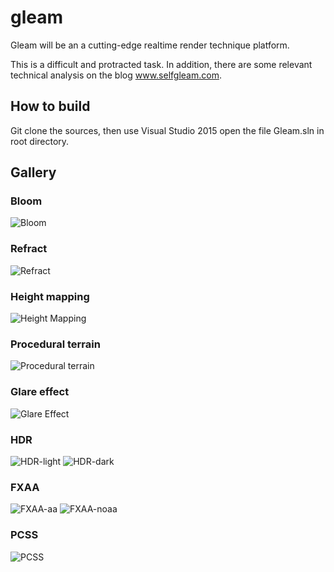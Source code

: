 # gleam

Gleam will be an a cutting-edge realtime render technique platform.

This is a difficult and protracted task. In addition, there are some relevant technical analysis on the blog www.selfgleam.com.

## How to build
Git clone the sources, then use Visual Studio 2015 open the file Gleam.sln in root directory.

## Gallery

### Bloom
![Bloom](http://gleam-1255489689.cosbj.myqcloud.com/wp-content/uploads/2018/08/bloom.png)

### Refract
![Refract](http://gleam-1255489689.cosbj.myqcloud.com/wp-content/uploads/2018/08/refract.png)

### Height mapping
![Height Mapping](http://gleam-1255489689.cosbj.myqcloud.com/wp-content/uploads/2018/08/height-mapping.png)

### Procedural terrain
![Procedural terrain](http://gleam-1255489689.cosbj.myqcloud.com/wp-content/uploads/2018/08/terrain.png)

### Glare effect
![Glare Effect](http://gleam-1255489689.cosbj.myqcloud.com/wp-content/uploads/2018/08/glare_effect.png)

### HDR                                                                                         
![HDR-light](http://gleam-1255489689.cosbj.myqcloud.com/wp-content/uploads/2018/08/hdr-light.png)
![HDR-dark](http://gleam-1255489689.cosbj.myqcloud.com/wp-content/uploads/2018/08/hdr-dark.png)

### FXAA
![FXAA-aa](http://gleam-1255489689.cosbj.myqcloud.com/wp-content/uploads/2018/08/fxaa-aa-bit.png)
![FXAA-noaa](http://gleam-1255489689.cosbj.myqcloud.com/wp-content/uploads/2018/08/fxaa-aa-big.png)

### PCSS
![PCSS](http://gleam-1255489689.cosbj.myqcloud.com/wp-content/uploads/2018/08/pcss.png)
